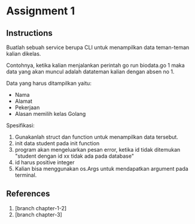 # Assignment 1

## Instructions
Buatlah sebuah service berupa CLI untuk menampilkan data teman-teman kalian dikelas.

Contohnya, ketika kalian menjalankan perintah go run biodata.go 1
maka data yang akan muncul adalah datateman kalian dengan absen no 1.

Data yang harus ditampilkan yaitu:
- Nama
- Alamat
- Pekerjaan
- Alasan memilih kelas Golang

Spesifikasi:
1. Gunakanlah struct dan function untuk menampilkan data tersebut.
2. init data student pada init function
3. program akan mengeluarkan pesan error, ketika id tidak ditemukan
   "student dengan id xx tidak ada pada database"
4. id harus positive integer
5. Kalian bisa menggunakan os.Args untuk mendapatkan argument pada terminal.

## References
1. [branch chapter-1-2]
2. [branch chapter-3]
